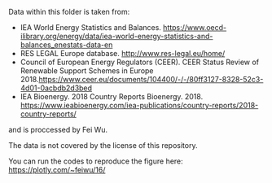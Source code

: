 Data within this folder is taken from: 


- IEA World Energy Statistics and Balances. https://www.oecd-ilibrary.org/energy/data/iea-world-energy-statistics-and-balances_enestats-data-en
- RES LEGAL Europe database. http://www.res-legal.eu/home/
- Council of European Energy Regulators (CEER). CEER Status Review of Renewable Support Schemes in Europe 2018.https://www.ceer.eu/documents/104400/-/-/80ff3127-8328-52c3-4d01-0acbdb2d3bed
- IEA Bioenergy. 2018 Country Reports Bioenergy. 2018. https://www.ieabioenergy.com/iea-publications/country-reports/2018-country-reports/


and is proccessed by Fei Wu.

The data is not covered by the license of this repository.

You can run the codes to reproduce the figure here: https://plotly.com/~feiwu/16/

